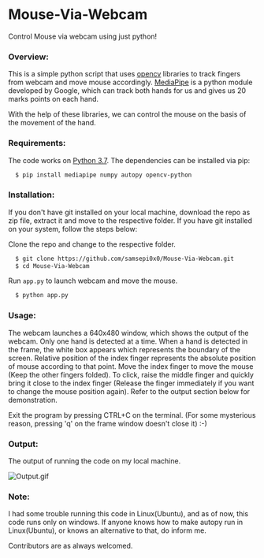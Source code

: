 # Mouse-Via-Webcam
Control Mouse via webcam using just python!

### Overview:
This is a simple python script that uses [opencv](opencv.org) libraries to track fingers from webcam and move mouse accordingly.
[MediaPipe](https://opensource.google/projects/mediapipe) is a python module developed by Google, which can track both hands for us and
gives us 20 marks points on each hand.

With the help of these libraries, we can control the mouse on the basis of the movement of the hand.

### Requirements:
The code works on [Python 3.7](). The dependencies can be installed via pip:
```bash
  $ pip install mediapipe numpy autopy opencv-python
```

### Installation:
If you don't have git installed on your local machine, download the repo as zip file, extract it and move to the respective folder.
If you have git installed on your system, follow the steps below:

  Clone the repo and change to the respective folder.
  ```bash
    $ git clone https://github.com/samsepi0x0/Mouse-Via-Webcam.git
    $ cd Mouse-Via-Webcam
  ```

Run  `app.py` to launch webcam and move the mouse.
  ```bash
    $ python app.py
  ```
  
### Usage:
The webcam launches a 640x480 window, which shows the output of the webcam. Only one hand is detected at a time.
When a hand is detected in the frame, the white box appears which represents the boundary of the screen. Relative position of the index finger 
represents the absolute position of mouse according to that point.
Move the index finger to move the mouse (Keep the other fingers folded).
To click, raise the middle finger and quickly bring it close to the index finger (Release the finger immediately if you want to change the mouse position again).
Refer to the output section below for demonstration.

Exit the program by pressing CTRL+C on the terminal. (For some mysterious reason, pressing 'q' on the frame window doesn't close it) :-)

### Output:
The output of running the code on my local machine.

![Output.gif](Outputvideo.gif)

### Note:
I had some trouble running this code in Linux(Ubuntu), and as of now, this code runs only on windows.
If anyone knows how to make autopy run in Linux(Ubuntu), or knows an alternative to that, do inform me.

Contributors are as always welcomed.
